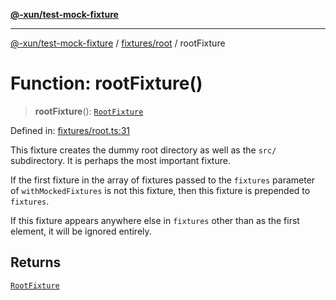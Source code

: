 [**@-xun/test-mock-fixture**](../../../README.md)

***

[@-xun/test-mock-fixture](../../../README.md) / [fixtures/root](../README.md) / rootFixture

# Function: rootFixture()

> **rootFixture**(): [`RootFixture`](../type-aliases/RootFixture.md)

Defined in: [fixtures/root.ts:31](https://github.com/Xunnamius/test-utils/blob/14b8913d5f48373a9eb174660cf655c3dfccb324/packages/test-mock-fixture/src/fixtures/root.ts#L31)

This fixture creates the dummy root directory as well as the `src/`
subdirectory. It is perhaps the most important fixture.

If the first fixture in the array of fixtures passed to the `fixtures`
parameter of `withMockedFixtures` is not this fixture, then this fixture is
prepended to `fixtures`.

If this fixture appears anywhere else in `fixtures` other than as the first
element, it will be ignored entirely.

## Returns

[`RootFixture`](../type-aliases/RootFixture.md)
